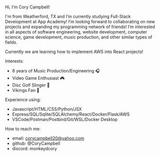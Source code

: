 Hi, I’m Cory Campbell! 

I'm from Weatherford, TX and I’m currently studying Full-Stack Development at App Academy! 
I’m looking forward to collaborating on new projects and expanding my programming network of friends!
I’m interested in all aspects of software engineering, website development, 
computer science, game development, music production, and other similar types of fields.
  
Currently we are learning how to implement AWS into React projects!

Interests:
  - 8 years of Music Production/Engineering 🎧
  - Video Game Enthusiast 🎮
  - Disc Golf Slinger 🌳
  - Vikings Fan 🏈

Experience using:
  - Javascript/HTML/CSS/Python/JSX
  - Express/SQL/Sqlite/SQLAlchemy/React/Docker/Flask/AWS
  - VSCode/Postman/Postbird/Git/WSL/Docker Desktop

How to reach me:
  - email: corycampbell20@yahoo.com
  - github: @CoryCampbell
  - discord: monkeydcory

<!---
CoryCampbell/CoryCampbell is a ✨ special ✨ repository because its `README.md` (this file) appears on your GitHub profile.
You can click the Preview link to take a look at your changes.
--->
